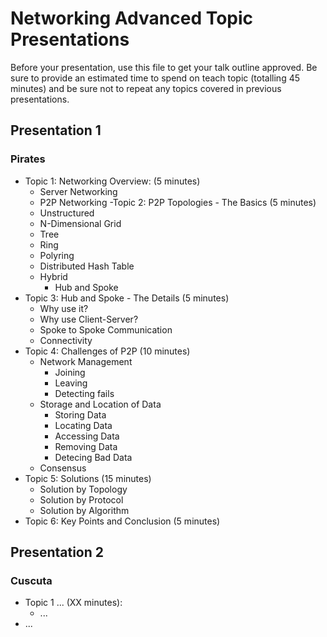 # Networking Advanced Topic Presentations

Before your presentation, use this file to get your talk outline approved. Be
sure to provide an estimated time to spend on teach topic (totalling 45 minutes)
and be sure not to repeat any topics covered in previous presentations.

## Presentation 1
### Pirates

- Topic 1: Networking Overview: (5 minutes)
  - Server Networking
  - P2P Networking
-Topic 2: P2P Topologies - The Basics (5 minutes)
  - Unstructured
  - N-Dimensional Grid
  - Tree
  - Ring
  - Polyring
  - Distributed Hash Table
  - Hybrid
    - Hub and Spoke
- Topic 3: Hub and Spoke - The Details (5 minutes)
  - Why use it?
  - Why use Client-Server?
  - Spoke to Spoke Communication
  - Connectivity
- Topic 4: Challenges of P2P (10 minutes)
  - Network Management
    - Joining
    - Leaving
    - Detecting fails
  - Storage and Location of Data
    - Storing Data
    - Locating Data
    - Accessing Data
    - Removing Data
    - Detecing Bad Data
  - Consensus
- Topic 5: Solutions (15 minutes)
  - Solution by Topology
  - Solution by Protocol
  - Solution by Algorithm
- Topic 6: Key Points and Conclusion (5 minutes)

## Presentation 2
### Cuscuta

- Topic 1 ... (XX minutes):
  - ...
- ...

